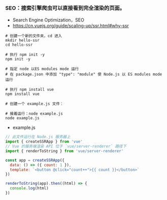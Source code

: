 
###  SEO：搜索引擎爬虫可以直接看到完全渲染的页面。
- Search Engine Optimization，SEO
- https://cn.vuejs.org/guide/scaling-up/ssr.html#why-ssr
```shell
# 创建一个新的文件夹，cd 进入
mkdir hello-ssr
cd hello-ssr

# 执行 npm init -y
npm init -y

# 指定 node 以ES modules mode 运行
# 在 package.json 中添加 "type": "module" 使 Node.js 以 ES modules mode 运行

# 执行 npm install vue
npm install vue

# 创建一个 example.js 文件：

# 接着运行：node example.js
node example.js
```
- example.js
```javascript
// 此文件运行在 Node.js 服务器上
import { createSSRApp } from 'vue'
// Vue 的服务端渲染 API 位于 `vue/server-renderer` 路径下
import { renderToString } from 'vue/server-renderer'

const app = createSSRApp({
  data: () => ({ count: 1 }),
  template: `<button @click="count++">{{ count }}</button>`
})

renderToString(app).then((html) => {
  console.log(html)
})
```
